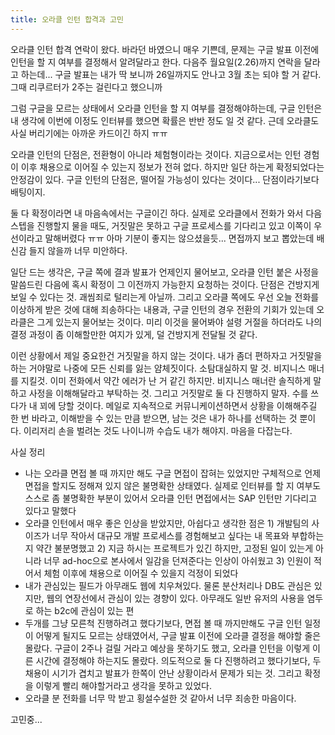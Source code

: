 ```yaml
---
title: 오라클 인턴 합격과 고민
---
```


오라클 인턴 합격 연락이 왔다. 바라던 바였으니 매우 기쁜데, 문제는 구글 발표 이전에 인턴을 할 지 여부를 결정해서 알려달라고 한다.
다음주 월요일(2.26)까지 연락을 달라고 하는데... 구글 발표는 내가 딱 보니까 26일까지도 안나고 3월 초는 되야 할 거 같다. 그때 리쿠르터가 2주는 걸린다고 했으니까

그럼 구글을 모르는 상태에서 오라클 인턴을 할 지 여부를 결정해야하는데, 구글 인턴은 내 생각에 이번에 이정도 인터뷰를 했으면 확률은 반반 정도 일 것 같다. 근데 오라클도 사실 버리기에는 아까운 카드이긴 하지 ㅠㅠ

오라클 인턴의 단점은, 전환형이 아니라 체험형이라는 것이다. 지금으로서는 인턴 경험이 이후 채용으로 이어질 수 있는지 정보가 전혀 없다. 하지만 일단 하는게 확정되었다는 안정감이 있다.
구글 인턴의 단점은, 떨어질 가능성이 있다는 것이다... 단점이라기보다 배팅이지.

둘 다 확정이라면 내 마음속에서는 구글이긴 하다. 실제로 오라클에서 전화가 와서 다음 스텝을 진행할지 물을 때도, 거짓말은 못하고 구글 프로세스를 기다리고 있고 이쪽이 우선이라고 말해버렸다 ㅠㅠ 아마 기분이 좋지는 않으셨을듯... 면접까지 보고 뽑았는데 배신감 들지 않을까 너무 미안하다.

일단 드는 생각은, 구글 쪽에 결과 발표가 언제인지 물어보고, 오라클 인턴 붙은 사정을 말씀드린 다음에 혹시 확정이 그 이전까지 가능한지 요청하는 것이다. 단점은 건방지게 보일 수 있다는 것. 괘씸죄로 털리는게 아닐까. 그리고 오라클 쪽에도 우선 오늘 전화를 이상하게 받은 것에 대해 죄송하다는 내용과, 구글 인턴의 경우 전환의 기회가 있는데 오라클은 그게 있는지 물어보는 것이다. 미리 이것을 물어봐야 설령 거절을 하더라도 나의 결정 과정이 좀 이해할만한 여지가 있게, 덜 건방지게 전달될 것 같다.

이런 상황에서 제일 중요한건 거짓말을 하지 않는 것이다. 내가 좀더 편하자고 거짓말을 하는 거야말로 나중에 모든 신뢰를 잃는 얌체짓이다. 소탐대실하지 말 것. 비지니스 매너를 지킬것. 이미 전화에서 약간 에러가 난 거 같긴 하지만. 비지니스 매너란 솔직하게 말하고 사정을 이해해달라고 부탁하는 것. 그리고 거짓말로 둘 다 진행하지 말자. 수를 쓰다가 내 꾀에 당할 것이다. 메일로 지속적으로 커뮤니케이션하면서 상황을 이해해주길 한 번 바라고, 이해받을 수 있는 만큼 받으면, 남는 것은 내가 하나를 선택하는 것 뿐이다. 이리저리 손을 벌려논 것도 나이니까 수습도 내가 해야지. 마음을 다잡는다.

사실 정리

- 나는 오라클 면접 볼 때 까지만 해도 구글 면접이 잡혀는 있었지만 구체적으로 언제 면접을 할지도 정해져 있지 않은 불명확한 상태였다. 실제로 인터뷰를 할 지 여부도 스스로 좀 불명확한 부분이 있어서 오라클 인턴 면접에서는 SAP 인턴만 기다리고 있다고 말했다
- 오라클 인턴에서 매우 좋은 인상을 받았지만, 아쉽다고 생각한 점은 1) 개발팀의 사이즈가 너무 작아서 대규모 개발 프로세스를 경험해보고 싶다는 내 목표와 부합하는지 약간 불분명했고 2) 지금 하시는 프로젝트가 있긴 하지만, 고정된 일이 있는게 아니라 너무 ad-hoc으로 본사에서 일감을 던져준다는 인상이 아쉬웠고 3) 인원이 적어서 체험 이후에 채용으로 이어질 수 있을지 걱정이 되었다
- 내가 관심있는 필드가 아무래도 웹에 치우쳐있다. 물론 분산처리나 DB도 관심은 있지만, 웹의 연장선에서 관심이 있는 경향이 있다. 아무래도 일반 유저의 사용을 염두로 하는 b2c에 관심이 있는 편
- 두개를 그냥 모른척 진행하려고 했다기보다, 면접 볼 때 까지만해도 구글 인턴 일정이 어떻게 될지도 모르는 상태였어서, 구글 발표 이전에 오라클 결정을 해야할 줄은 몰랐다. 구글이 2주나 걸릴 거라고 예상을 못하기도 했고, 오라클 인턴을 이렇게 이른 시간에 결정해야 하는지도 몰랐다. 의도적으로 둘 다 진행하려고 했다기보다, 두 채용이 시기가 겹치고 발표가 한쪽이 안난 상황이라서 문제가 되는 것. 그리고 확정을 이렇게 빨리 해야할거라고 생각을 못하고 있었다.
- 오라클 분 전화를 너무 막 받고 횡설수설한 것 같아서 너무 죄송한 마음이다.

고민중...
